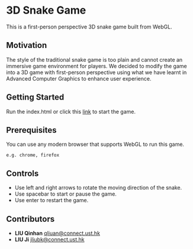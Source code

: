 # 3D Snake Game

This is a first-person perspective 3D snake game built from WebGL.

## Motivation

The style of the traditional snake game is too plain and cannot create an immersive game environment for players. We decided to modify the game into a 3D game with first-person perspective using what we have learnt in Advanced Computer Graphics to enhance user experience.

## Getting Started

Run the index.html or click this [link](https://qliuan.github.io/3D_Snake_Game/) to start the game.

## Prerequisites

You can use any modern browser that supports WebGL to run this game.

```
e.g. chrome, firefox
```

## Controls

* Use left and right arrows to rotate the moving direction of the snake.
* Use spacebar to start or pause the game.
* Use enter to restart the game.

## Contributors

* **LIU Qinhan** qliuan@connect.ust.hk
* **LIU Ji** jliubk@connect.ust.hk
